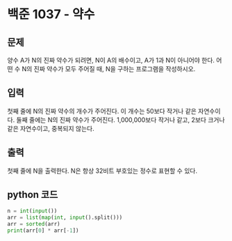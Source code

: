 # 백준 1037 - 약수

## 문제
양수 A가 N의 진짜 약수가 되려면, N이 A의 배수이고, A가 1과 N이 아니어야 한다. 어떤 수 N의 진짜 약수가 모두 주어질 때, N을 구하는 프로그램을 작성하시오.


## 입력
첫째 줄에 N의 진짜 약수의 개수가 주어진다. 이 개수는 50보다 작거나 같은 자연수이다. 둘째 줄에는 N의 진짜 약수가 주어진다. 1,000,000보다 작거나 같고, 2보다 크거나 같은 자연수이고, 중복되지 않는다.

## 출력
첫째 줄에 N을 출력한다. N은 항상 32비트 부호있는 정수로 표현할 수 있다.

## python 코드
```python
n = int(input())
arr = list(map(int, input().split()))
arr = sorted(arr)
print(arr[0] * arr[-1])
```
